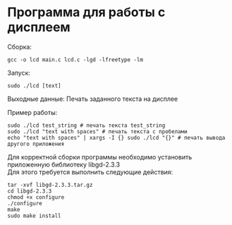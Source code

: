 # Программа для работы с дисплеем

Сборка:
```  
gcc -o lcd main.c lcd.c -lgd -lfreetype -lm  
```

Запуск:  
```
sudo ./lcd [text]  
``` 

Выходные данные: 
Печать заданного текста на дисплее  

Пример работы: 

```
sudo ./lcd test_string # печать текста test_string
sudo ./lcd "text with spaces" # печать текста с пробелами
echo "text with spaces" | xargs -I {} sudo ./lcd "{}" # печать вывода другого приложения
```

Для корректной сборки программы необходимо установить приложенную библиотеку libgd-2.3.3  
Для этого требуется выполнить следующие действия:  
```
tar -xvf libgd-2.3.3.tar.gz
cd libgd-2.3.3  
chmod +x configure  
./configure  
make  
sudo make install  
```

